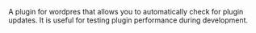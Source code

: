 A plugin for wordpres that allows you to automatically check for plugin updates. It is useful for testing plugin performance during development.
